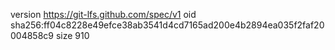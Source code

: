 version https://git-lfs.github.com/spec/v1
oid sha256:ff04c8228e49efce38ab3541d4cd7165ad200e4b2894ea035f2faf20004858c9
size 910
